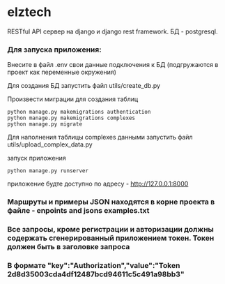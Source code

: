 # elztech
RESTful API сервер на django и django rest framework. БД - postgresql.

### Для запуска приложения:

Внесите в файл .env свои данные подключения к БД (подгружаются в проект как переменные окружения)

Для создания БД запустить файл utils/create_db.py

Произвести миграции для создания таблиц

    python manage.py makemigrations authentication
    python manage.py makemigrations complexes
    python manage.py migrate
    
Для наполнения таблицы complexes данными запустить файл utils/upload_complex_data.py

запуск приложения 

    python manage.py runserver
    
приложение будте доступно по адресу - http://127.0.0.1:8000

### Маршруты и примеры JSON находятся в корне проекта в файле - enpoints and jsons examples.txt 

### Все запросы, кроме регистрации и авторизации должны содержать сгенерированный приложением токен. Токен должен быть в заголовке запроса
### В формате "key":"Authorization","value":"Token 2d8d35003cda4df12487bcd94611c5c491a98bb3"
